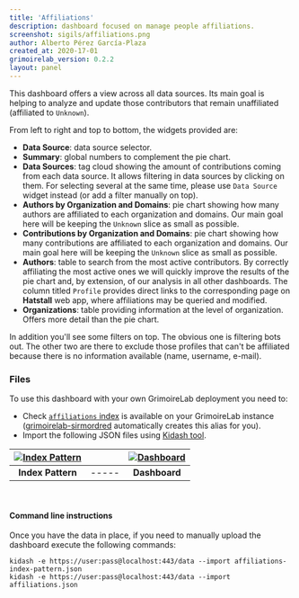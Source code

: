 ```yaml
---
title: 'Affiliations'
description: dashboard focused on manage people affiliations.
screenshot: sigils/affiliations.png
author: Alberto Pérez García-Plaza
created_at: 2020-17-01
grimoirelab_version: 0.2.2
layout: panel
---
```


This dashboard offers a view across all data sources. Its main goal is helping to analyze and
update those contributors that remain unaffiliated (affiliated to `Unknown`).  

From left to right and top to bottom, the widgets provided are:

* **Data Source**: data source selector.
* **Summary**: global numbers to complement the pie chart.
* **Data Sources**: tag cloud showing the amount of contributions coming from each data source. It 
    allows filtering in data sources by clicking on them. For selecting several at the same time, 
    please use `Data Source` widget instead (or add a filter manually on top).
* **Authors by Organization and Domains**: pie chart showing how many authors are affiliated to each organization
    and domains.
    Our main goal here will be keeping the `Unknown` slice as small as possible.
* **Contributions by Organization and Domains**: pie chart showing how many contributions are affiliated to each
    organization and domains.
    Our main goal here will be keeping the `Unknown` slice as small as possible.
* **Authors**: table to search from the most active contributors. By correctly affiliating the most
    active ones we will quickly improve the results of the pie chart and, by extension, of our analysis in
    all other dashboards. The column titled `Profile` provides direct links to the corresponding
    page on **Hatstall** web app, where affiliations may be queried and modified.
* **Organizations**: table providing information at the level of organization. Offers more detail than
    the pie chart.
     

In addition you'll see some filters on top. The obvious one is filtering bots out. The other two are there
to exclude those profiles that can't be affiliated because there is no information available (name, username,
e-mail).

### Files
To use this dashboard with your own GrimoireLab deployment you need to:
* Check [`affiliations` index][affiliations-schema] is available on your GrimoireLab instance 
([grimoirelab-sirmordred][sirmordred-general] automatically creates this alias for you).
* Import the following JSON files using [Kidash tool](https://github.com/chaoss/grimoirelab-kidash/).

| [![Index Pattern][ip-icon]][index-pattern] | | [![Dashboard][dash-icon]][dashboard] |
| :---------: | ---------- | :-------------: |
| **Index Pattern** | ----- | **Dashboard** |

<br />

#### Command line instructions
Once you have the data in place, if you need to manually upload the dashboard execute the 
following commands:
```
kidash -e https://user:pass@localhost:443/data --import affiliations-index-pattern.json
kidash -e https://user:pass@localhost:443/data --import affiliations.json
```

[affiliations-schema]: https://github.com/chaoss/grimoirelab-elk/blob/master/schema/affiliations.csv
[sirmordred-general]: https://github.com/chaoss/grimoirelab-sirmordred#general
[dash-icon]: ../assets/images/icons/dashboard.png
[ip-icon]: ../assets/images/icons/file-ruled.png
[dashboard]: https://raw.githubusercontent.com/chaoss/grimoirelab-sigils/master/json/affiliations.json
[index-pattern]: https://raw.githubusercontent.com/chaoss/grimoirelab-sigils/master/json/affiliations-index-pattern.json
